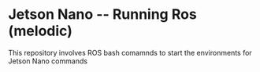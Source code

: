 # Jetson Nano -- Running Ros (melodic)
 This repository involves ROS bash comamnds to start the environments for Jetson Nano commands

